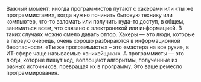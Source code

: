 Важный момент: иногда программистов путают с хакерами или «ты же программистами», когда нужно починить бытовую технику или компьютер, что-то взломать или получить куда-то доступ, в общем, заниматься всем, что связано с электроникой или информацией. В таких случаях можно смело давать отпор. Хакеры — это люди, которые в первую очередь, очень хорошо разбираются в информационной безопасности. «Ты же программисты» – это «мастера на все руки», в ИТ-сфере чаще называемые «эникейщики». А программисты — это люди, которые пишут код, воплощают алгоритмы, полученные из разных источников, превращая их в программу. Это ваше ремесло программирования. 